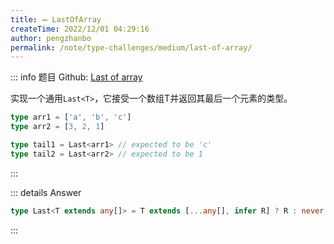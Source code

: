 ```yaml
---
title: ➖ LastOfArray
createTime: 2022/12/01 04:29:16
author: pengzhanbo
permalink: /note/type-challenges/medium/last-of-array/
---
```


::: info 题目
Github: [Last of array](https://github.com/type-challenges/type-challenges/blob/main/questions/00015-medium-last/)

实现一个通用`Last<T>`，它接受一个数组T并返回其最后一个元素的类型。

```ts
type arr1 = ['a', 'b', 'c']
type arr2 = [3, 2, 1]

type tail1 = Last<arr1> // expected to be 'c'
type tail2 = Last<arr2> // expected to be 1
```
:::

::: details Answer
```ts
type Last<T extends any[]> = T extends [...any[], infer R] ? R : never
```
:::
